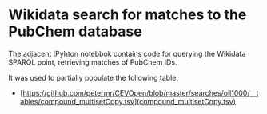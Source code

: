 # Wikidata search for matches to the PubChem database


The adjacent IPyhton notebbok contains code for querying the Wikidata SPARQL point, retrieving matches of PubChem IDs.


It was used to partially populate the following table:
  * [https://github.com/petermr/CEVOpen/blob/master/searches/oil1000/__tables/compound_multisetCopy.tsv](compound_multisetCopy.tsv)

